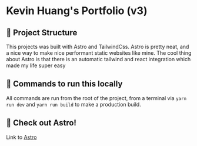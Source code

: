 # Kevin Huang's Portfolio (v3)

## 🚀 Project Structure

This projects was built with Astro and TailwindCss. Astro is pretty neat, and a nice way to make nice performant static websites like mine. The cool thing about Astro is that there is an automatic tailwind and react integration which made my life super easy


## 🧞 Commands to run this locally

All commands are run from the root of the project, from a terminal via `yarn run dev` and `yarn run build` to make a production build.

## 👀 Check out Astro!

Link to [Astro](https://docs.astro.build) 